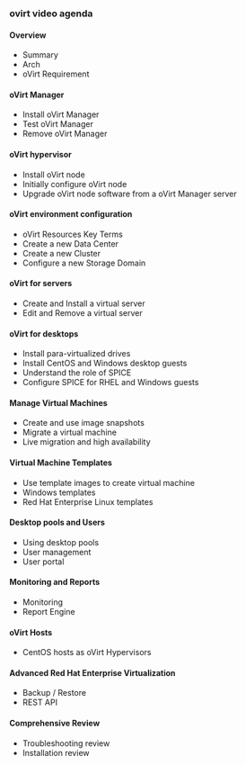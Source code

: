 ### ovirt video agenda

#### Overview

* Summary
* Arch
* oVirt Requirement

#### oVirt Manager

* Install oVirt Manager
* Test oVirt Manager
* Remove oVirt Manager

#### oVirt hypervisor

* Install oVirt node
* Initially configure oVirt node
* Upgrade oVirt node software from a oVirt Manager server

#### oVirt environment configuration

* oVirt Resources Key Terms
* Create a new Data Center
* Create a new Cluster
* Configure a new Storage Domain

#### oVirt for servers

* Create and Install a virtual server
* Edit and Remove a virtual server

#### oVirt for desktops

* Install para-virtualized drives
* Install CentOS and Windows desktop guests
* Understand the role of SPICE
* Configure SPICE for RHEL and Windows guests

#### Manage Virtual Machines

* Create and use image snapshots
* Migrate a virtual machine
* Live migration and high availability

#### Virtual Machine Templates

* Use template images to create virtual machine
* Windows templates
* Red Hat Enterprise Linux templates

#### Desktop pools and Users

* Using desktop pools
* User management
* User portal

#### Monitoring and Reports

* Monitoring
* Report Engine

#### oVirt Hosts

* CentOS hosts as oVirt Hypervisors

#### Advanced Red Hat Enterprise Virtualization

* Backup / Restore
* REST API

#### Comprehensive Review

* Troubleshooting review
* Installation review
